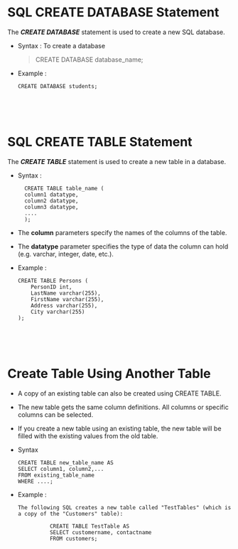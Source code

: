 # SQL CREATE DATABASE Statement

The **_CREATE DATABASE_** statement is used to create a new SQL database.

- Syntax : To create a database

  > CREATE DATABASE database_name;

- Example :

  ```
  CREATE DATABASE students;
  ```

&nbsp;

&nbsp;

# SQL CREATE TABLE Statement

The **_CREATE TABLE_** statement is used to create a new table in a database.

- Syntax :

  > > >

        CREATE TABLE table_name (
        column1 datatype,
        column2 datatype,
        column3 datatype,
        ....
        );

  > > >

* The **column** parameters specify the names of the columns of the table.

* The **datatype** parameter specifies the type of data the column can hold (e.g. varchar, integer, date, etc.).

* Example :

  ```
  CREATE TABLE Persons (
      PersonID int,
      LastName varchar(255),
      FirstName varchar(255),
      Address varchar(255),
      City varchar(255)
  );
  ```

&nbsp;

&nbsp;

# Create Table Using Another Table

- A copy of an existing table can also be created using CREATE TABLE.

- The new table gets the same column definitions. All columns or specific columns can be selected.

- If you create a new table using an existing table, the new table will be filled with the existing values from the old table.

* Syntax

  ```
  CREATE TABLE new_table_name AS
  SELECT column1, column2,...
  FROM existing_table_name
  WHERE ....;
  ```

* Example :

  ```
  The following SQL creates a new table called "TestTables" (which is a copy of the "Customers" table):

            CREATE TABLE TestTable AS
            SELECT customername, contactname
            FROM customers;
  ```
